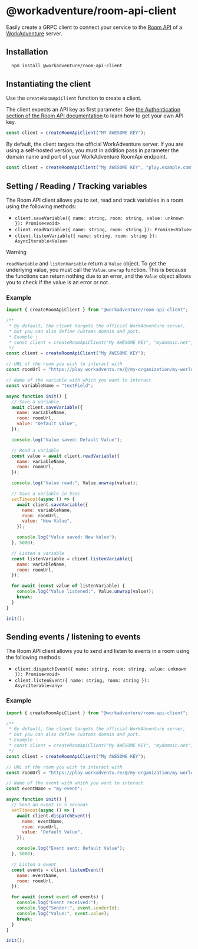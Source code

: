 
# @workadventure/room-api-client

Easily create a GRPC client to connect your service to the [Room API](https://github.com/thecodingmachine/workadventure/blob/master/docs/master/roomAPI.md) of a [WorkAdventure](https://workadventu.re) server.


## Installation

```bash
  npm install @workadventure/room-api-client
```

## Instantiating the client

Use the `createRoomApiClient` function to create a client.

The client expects an API key as first parameter. See [the Authentication section of the Room API documentation](https://docs.workadventu.re/developer/room-api)
to learn how to get your own API key.

```typescript
const client = createRoomApiClient("MY AWESOME KEY");
```

By default, the client targets the official WorkAdventure server. If you are using a self-hosted version, you 
must in addition pass in parameter the domain name and port of your WorkAdventure RoomApi endpoint.

```typescript
const client = createRoomApiClient("My AWESOME KEY", "play.example.com", "5221");
```

## Setting / Reading / Tracking variables

The Room API client allows you to set, read and track variables in a room using the following methods:

- `client.saveVariable({ name: string, room: string, value: unknown }): Promise<void>`
- `client.readVariable({ name: string, room: string }): Promise<Value>`
- `client.listenVariable({ name: string, room: string }): AsyncIterable<Value>`

> [!WARNING]
> `readVariable` and `listenVariable` return a `Value` object. To get the underlying value, you must call the `Value.unwrap` function.
> This is because the functions can return nothing due to an error, and the `Value` object allows you to check if the value is an error or not.


### Example

```javascript
import { createRoomApiClient } from "@workadventure/room-api-client";

/**
 * By default, the client targets the official WorkAdventure server,
 * but you can also define customs domain and port.
 * Example :
 * const client = createRoomApiClient("My AWESOME KEY", "mydomain.net", "5221");
 */
const client = createRoomApiClient("My AWESOME KEY");

// URL of the room you wish to interact with
const roomUrl = "https://play.workadventu.re/@/my-organization/my-world/my-room";

// Name of the variable with which you want to interact
const variableName = "textField";

async function init() {
  // Save a variable
  await client.saveVariable({
    name: variableName,
    room: roomUrl,
    value: "Default Value",
  });

  console.log("Value saved: Default Value");

  // Read a variable
  const value = await client.readVariable({
    name: variableName,
    room: roomUrl,
  });

  console.log("Value read:", Value.unwrap(value));

  // Save a variable in 5sec
  setTimeout(async () => {
    await client.saveVariable({
      name: variableName,
      room: roomUrl,
      value: "New Value",
    });

    console.log("Value saved: New Value");
  }, 5000);

  // Listen a variable
  const listenVariable = client.listenVariable({
    name: variableName,
    room: roomUrl,
  });

  for await (const value of listenVariable) {
    console.log("Value listened:", Value.unwrap(value));
    break;
  }
}

init();
```


## Sending events / listening to events

The Room API client allows you to send and listen to events in a room using the following methods:

- `client.dispatchEvent({ name: string, room: string, value: unknown }): Promise<void>`
- `client.listenEvent({ name: string, room: string }): AsyncIterable<any>`

### Example

```javascript
import { createRoomApiClient } from "@workadventure/room-api-client";

/**
 * By default, the client targets the official WorkAdventure server,
 * but you can also define customs domain and port.
 * Example :
 * const client = createRoomApiClient("My AWESOME KEY", "mydomain.net", "5221");
 */
const client = createRoomApiClient("My AWESOME KEY");

// URL of the room you wish to interact with
const roomUrl = "https://play.workadventu.re/@/my-organization/my-world/my-room";

// Name of the event with which you want to interact
const eventName = "my-event";

async function init() {
  // Send an event in 5 seconds
  setTimeout(async () => {
    await client.dispatchEvent({
      name: eventName,
      room: roomUrl,
      value: "Default Value",
    });

    console.log("Event sent: Default Value");
  }, 5000);

  // Listen a event
  const events = client.listenEvent({
    name: eventName,
    room: roomUrl,
  });

  for await (const event of events) {
    console.log("Event received:");
    console.log("Sender:", event.senderId);
    console.log("Value:", event.value);
    break;
  }
}

init();
```

